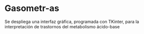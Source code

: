 # Gasometr-as
Se despliega una interfaz gráfica, programada con TKinter, para la interpretación de trastornos del metabolismo ácido-base
